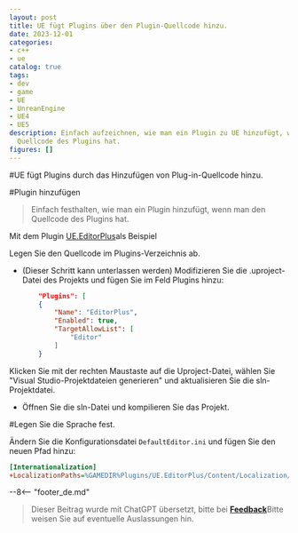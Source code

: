```yaml
---
layout: post
title: UE fügt Plugins über den Plugin-Quellcode hinzu.
date: 2023-12-01
categories:
- c++
- ue
catalog: true
tags:
- dev
- game
- UE
- UnreanEngine
- UE4
- UE5
description: Einfach aufzeichnen, wie man ein Plugin zu UE hinzufügt, wenn man den
  Quellcode des Plugins hat.
figures: []
---
```


<meta property="og:title" content="UE 通过插件源码添加插件" />

#UE fügt Plugins durch das Hinzufügen von Plug-in-Quellcode hinzu.

#Plugin hinzufügen

> Einfach festhalten, wie man ein Plugin hinzufügt, wenn man den Quellcode des Plugins hat.

Mit dem Plugin [UE.EditorPlus](https://github.com/disenone/UE.EditorPlus)als Beispiel

Legen Sie den Quellcode im Plugins-Verzeichnis ab.
- (Dieser Schritt kann unterlassen werden) Modifizieren Sie die .uproject-Datei des Projekts und fügen Sie im Feld Plugins hinzu:
    ```json
        "Plugins": [
        {
            "Name": "EditorPlus",
            "Enabled": true,
            "TargetAllowList": [
                "Editor"
            ]
        }
    ```
Klicken Sie mit der rechten Maustaste auf die Uproject-Datei, wählen Sie "Visual Studio-Projektdateien generieren" und aktualisieren Sie die sln-Projektdatei.
- Öffnen Sie die sln-Datei und kompilieren Sie das Projekt.

#Legen Sie die Sprache fest.

Ändern Sie die Konfigurationsdatei `DefaultEditor.ini` und fügen Sie den neuen Pfad hinzu:

```ini
[Internationalization]
+LocalizationPaths=%GAMEDIR%Plugins/UE.EditorPlus/Content/Localization/EditorPlusTools
```


--8<-- "footer_de.md"


> Dieser Beitrag wurde mit ChatGPT übersetzt, bitte bei [**Feedback**](https://github.com/disenone/wiki_blog/issues/new)Bitte weisen Sie auf eventuelle Auslassungen hin. 
